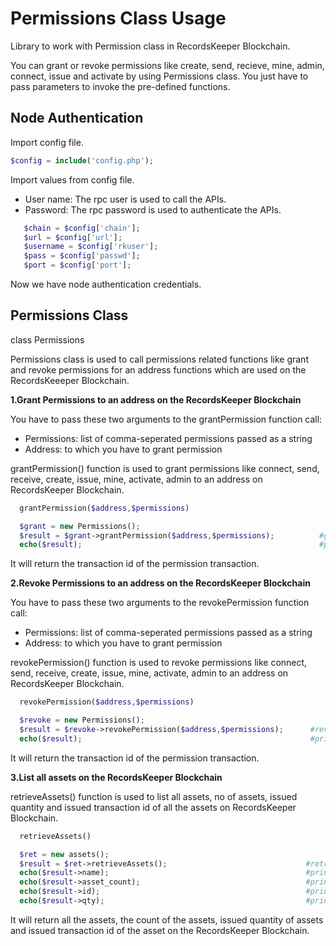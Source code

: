 
Permissions Class Usage
=======================

Library to work with Permission class in RecordsKeeper Blockchain.


You can grant or revoke permissions like create, send, recieve, mine, admin, connect, issue and activate by using Permissions class. You just have to pass parameters to invoke the pre-defined functions.

  
Node Authentication
-------------------

Import config file.

```PHP
$config = include('config.php');
```
Import values from config file.

- User name: The rpc user is used to call the APIs.
- Password: The rpc password is used to authenticate the APIs.


```PHP
   $chain = $config['chain'];
   $url = $config['url'];
   $username = $config['rkuser'];
   $pass = $config['passwd'];
   $port = $config['port'];
```
Now we have node authentication credentials.


Permissions Class
-----------------

   class Permissions

    
  Permissions class is used to call permissions related functions like grant and revoke permissions for an address functions which are used on the RecordsKeeeper Blockchain. 


**1.Grant Permissions to an address on the RecordsKeeper Blockchain**

 You have to pass these two arguments to the grantPermission function call:


- Permissions: list of comma-seperated permissions passed as a string 
- Address: to which you have to grant permission 

grantPermission() function is used to grant permissions like connect, send, receive, create, issue, mine, activate, admin to an address on RecordsKeeper Blockchain.

```PHP
  grantPermission($address,$permissions)  

  $grant = new Permissions();
  $result = $grant->grantPermission($address,$permissions);          #grantPermission() function call
  echo($result);                                                     #prints response of the grant permision transaction
```
It will return the transaction id of the permission transaction.


**2.Revoke Permissions to an address on the RecordsKeeper Blockchain**


You have to pass these two arguments to the revokePermission function call:


- Permissions: list of comma-seperated permissions passed as a string 
- Address: to which you have to grant permission 


revokePermission() function is used to revoke permissions like connect, send, receive, create, issue, mine, activate, admin to an address on RecordsKeeper Blockchain.

```PHP
  revokePermission($address,$permissions)  

  $revoke = new Permissions();
  $result = $revoke->revokePermission($address,$permissions);      #revokePermission() function call
  echo($result);                                                   #prints response of the revoke permision transaction
```  
It will return the transaction id of the permission transaction.


**3.List all assets on the RecordsKeeper Blockchain**

retrieveAssets() function is used to list all assets, no of assets, issued quantity and issued transaction id of all the assets on RecordsKeeper Blockchain.


```PHP
  retrieveAssets()  

  $ret = new assets();
  $result = $ret->retrieveAssets();                               #retrieveAssets() function call
  echo($result->name);                                            #print  name of all the assets
  echo($result->asset_count);                                     #prints total asset count
  echo($result->id);                                              #prints assets issued transaction id
  echo($result->qty);                                             #prints assets issued quantity
```
It will return all the assets, the count of the assets, issued quantity of assets and issued transaction id of the asset on the RecordsKeeper Blockchain.

